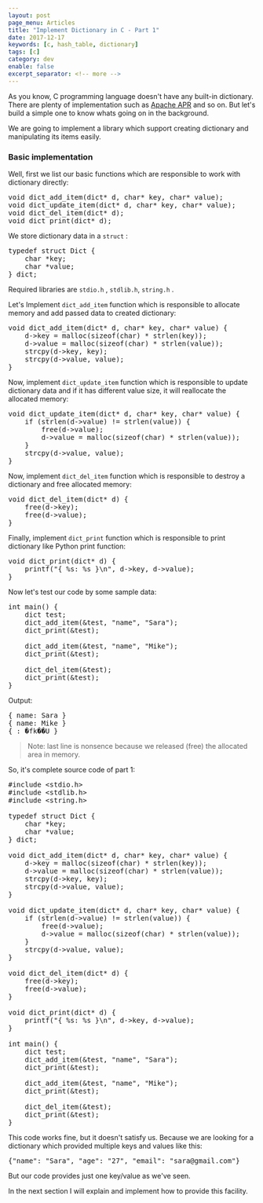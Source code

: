 ```yaml
---
layout: post
page_menu: Articles
title: "Implement Dictionary in C - Part 1"
date: 2017-12-17
keywords: [c, hash_table, dictionary]
tags: [c]
category: dev
enable: false
excerpt_separator: <!-- more -->
---
```

As you know, C programming language doesn't have any built-in dictionary.
There are plenty of implementation such as <a href="https://apr.apache.org/" title="Apache ARP" target="_blank">Apache APR</a>
and so on. But let's build a simple one to know whats going on in the background.
<!-- more -->

We are going to implement a library which support creating dictionary and manipulating its items easily.

### Basic implementation

Well, first we list our basic functions which are responsible to work with dictionary directly:

<pre>
void dict_add_item(dict* d, char* key, char* value);
void dict_update_item(dict* d, char* key, char* value);
void dict_del_item(dict* d);
void dict_print(dict* d);
</pre>

We store dictionary data in a `struct` :

<pre>
typedef struct Dict {
    char *key;
    char *value;
} dict;
</pre>

Required libraries are `stdio.h` , `stdlib.h`, `string.h` .

Let's Implement `dict_add_item` function which is responsible to allocate memory and add passed data to  created dictionary:

<pre>
void dict_add_item(dict* d, char* key, char* value) {
    d->key = malloc(sizeof(char) * strlen(key));
    d->value = malloc(sizeof(char) * strlen(value));
    strcpy(d->key, key);
    strcpy(d->value, value);
}
</pre>

Now, implement `dict_update_item` function which is responsible to update dictionary data and if it has different value size,
it will reallocate the allocated memory:

<pre>
void dict_update_item(dict* d, char* key, char* value) {
    if (strlen(d->value) != strlen(value)) {
        free(d->value);
        d->value = malloc(sizeof(char) * strlen(value));
    }
    strcpy(d->value, value);
}
</pre>

Now, implement `dict_del_item` function which is responsible to destroy a dictionary and free allocated memory:

<pre>
void dict_del_item(dict* d) {
    free(d->key);
    free(d->value);
}
</pre>

Finally, implement `dict_print` function which is responsible to print dictionary like Python print function:

<pre>
void dict_print(dict* d) {
    printf("{ %s: %s }\n", d->key, d->value);
}
</pre>

Now let's test our code by some sample data:

<pre>
int main() {
    dict test;
    dict_add_item(&amp;test, "name", "Sara");
    dict_print(&amp;test);

    dict_add_item(&amp;test, "name", "Mike");
    dict_print(&amp;test);

    dict_del_item(&amp;test);
    dict_print(&amp;test);
}
</pre>

Output:

<pre>
{ name: Sara }
{ name: Mike }
{ : �fk��U }
</pre>

> Note: last line is nonsence because we released (free) the allocated area in memory.

So, it's complete source code of part 1:

<pre>
#include &lt;stdio.h&gt;
#include &lt;stdlib.h&gt;
#include &lt;string.h&gt;

typedef struct Dict {
    char *key;
    char *value;
} dict;

void dict_add_item(dict* d, char* key, char* value) {
    d->key = malloc(sizeof(char) * strlen(key));
    d->value = malloc(sizeof(char) * strlen(value));
    strcpy(d->key, key);
    strcpy(d->value, value);
}

void dict_update_item(dict* d, char* key, char* value) {
    if (strlen(d->value) != strlen(value)) {
        free(d->value);
        d->value = malloc(sizeof(char) * strlen(value));
    }
    strcpy(d->value, value);
}

void dict_del_item(dict* d) {
    free(d->key);
    free(d->value);
}

void dict_print(dict* d) {
    printf("{ %s: %s }\n", d->key, d->value);
}

int main() {
    dict test;
    dict_add_item(&amp;test, "name", "Sara");
    dict_print(&amp;test);

    dict_add_item(&amp;test, "name", "Mike");
    dict_print(&amp;test);

    dict_del_item(&amp;test);
    dict_print(&amp;test);
}
</pre>

This code works fine, but it doesn't satisfy us. Because we are looking for a dictionary which provided multiple keys and values
like this:

<pre>
{"name": "Sara", "age": "27", "email": "sara@gmail.com"}
</pre>

But our code provides just one key/value as we've seen.

In the next section I will explain and implement how to provide this facility.
